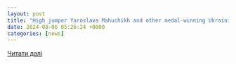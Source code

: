 ```yaml
---
layout: post
title: "High jumper Yaroslava Mahuchikh and other medal-winning Ukrainians put attention on war | FOX 56 News"
date: 2024-08-06 05:26:24 +0000
categories: [news]
---
```


[Читати далі](https://fox56news.com/ap-feeds/ap-sports/ap-high-jumper-yaroslava-mahuchikh-and-other-medal-winning-ukrainians-put-attention-on-war/)
